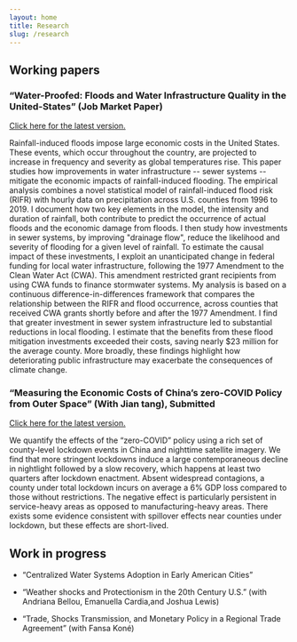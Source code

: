 ```yaml
---
layout: home
title: Research
slug: /research
---
```

## Working papers 
###   “Water-Proofed: Floods and Water Infrastructure Quality in the United-States” (Job Market Paper)
<a href="https://www.dropbox.com/scl/fi/d1qeatgdnwvc6p2a8axj0/storm_and_water_infrastructure_rkouassi.pdf?rlkey=uzgn1ufe57yaz0e38qgedchsj&dl=0">Click here for the latest version.</a>
<p>Rainfall-induced floods impose large economic costs in the United States. These events, which occur throughout the country, are projected to increase in frequency and severity as global temperatures rise. This paper studies how improvements in water infrastructure -- sewer systems -- mitigate the economic impacts of rainfall-induced flooding. The empirical analysis combines a novel statistical model of rainfall-induced flood risk (RIFR) with hourly data on precipitation across U.S. counties from 1996 to 2019. I document how two key elements in the model, the intensity and duration of rainfall, both contribute to predict the occurrence of actual floods and the economic damage from floods. I then study how investments in sewer systems, by improving "drainage flow", reduce the likelihood and severity of flooding for a given level of rainfall. To estimate the causal impact of these investments, I exploit an unanticipated change in federal funding for local water infrastructure, following the 1977 Amendment to the Clean Water Act (CWA). This amendment restricted grant recipients from using CWA funds to finance stormwater systems. My analysis is based on a continuous difference-in-differences framework that compares the relationship between the RIFR and flood occurrence, across counties that received CWA grants shortly before and after the 1977 Amendment. I find that greater investment in sewer system infrastructure led to substantial reductions in local flooding. I estimate that the benefits from these flood mitigation investments exceeded their costs, saving nearly $23 million for the average county. More broadly, these findings highlight how deteriorating public infrastructure may exacerbate the consequences of climate change.</p>

### “Measuring the Economic Costs of China’s zero-COVID Policy from Outer Space” (With Jian tang), Submitted
<a href="https://www.dropbox.com/scl/fi/1gihehb7ayorunjjbal0y/zero_covid_draft_nov23_KT.pdf?rlkey=0zb81kgmnkkz60oed72i9ddu1&dl=0">Click here for the latest version.</a>
<p>
We quantify the effects of the “zero-COVID” policy using a rich set of county-level lockdown events in China and nighttime satellite imagery. 
We find that more stringent lockdowns induce a large contemporaneous decline in nightlight followed by a slow recovery, 
which happens at least two quarters after lockdown enactment. Absent widespread contagions, a county under total lockdown 
incurs on average a 6% GDP loss compared to those without restrictions. The negative effect is particularly persistent in
 service-heavy areas as opposed to manufacturing-heavy areas. There exists some evidence consistent with spillover effects near 
 counties under lockdown, but these effects are short-lived.
</p>

## Work in progress
* “Centralized Water Systems Adoption in Early American Cities”

* “Weather shocks and Protectionism in the 20th Century U.S.” (with Andriana Bellou, Emanuella Cardia,and Joshua Lewis)

* “Trade, Shocks Transmission, and Monetary Policy in a Regional Trade Agreement” (with Fansa Koné)

<br />
